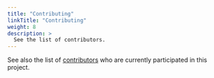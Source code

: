 ```yaml
---
title: "Contributing"
linkTitle: "Contributing"
weight: 8
description: >
  See the list of contributors.
---
```



See also the list of [contributors](https://github.com/PhysikaTeam/Peridyno/graphs/contributors) who are currently participated in this project.
